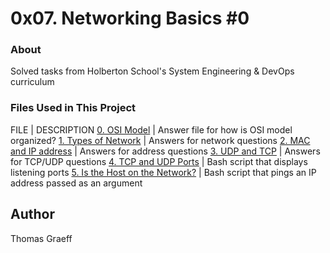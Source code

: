 # 0x07. Networking Basics #0

### About
Solved tasks from Holberton School's System Engineering & DevOps curriculum

### Files Used in This Project
FILE | DESCRIPTION
[0. OSI Model](./0-OSI_model) | Answer file for how is OSI model organized?
[1. Types of Network](./1-types_of_network) | Answers for network questions
[2. MAC and IP address](./2-MAC_and_IP_address) | Answers for address questions
[3. UDP and TCP](./3-UDP_and_TCP) | Answers for TCP/UDP questions
[4. TCP and UDP Ports](./4-TCP_and_UDP_ports) | Bash script that displays listening ports
[5. Is the Host on the Network?](./5-is_the_host_on_the_network) | Bash script that pings an IP address passed as an argument

## Author
Thomas Graeff
